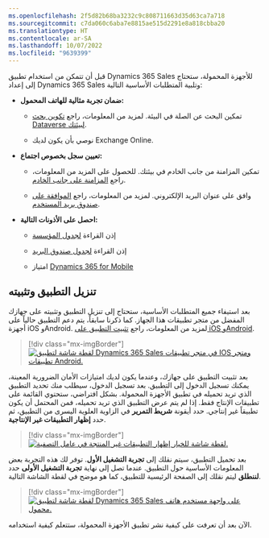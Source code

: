 ```yaml
---
ms.openlocfilehash: 2f5d82b68ba3232c9c808711663d35d63ca7a718
ms.sourcegitcommit: c7da060c6aba7e8815ae515d2291e8a818cbba20
ms.translationtype: HT
ms.contentlocale: ar-SA
ms.lasthandoff: 10/07/2022
ms.locfileid: "9639399"
---
```

قبل أن تتمكن من استخدام تطبيق Dynamics 365 Sales للأجهزة المحمولة، ستحتاج إلى إعداد Dynamics 365 Sales وتلبية المتطلبات الأساسية التالية:

-   **ضمان تجربة مثالية للهاتف المحمول:**

    -   تمكين البحث عن الصلة في البيئة. لمزيد من المعلومات، راجع [تكوين بحث Dataverse لبيئتك](/power-platform/admin/configure-relevance-search-organization/?azure-portal=true).

    -   نوصي بأن يكون لديك Exchange Online.

-   **تعيين سجل بخصوص اجتماع:**

    -   تمكين المزامنة من جانب الخادم في بيئتك.
        للحصول على المزيد من المعلومات، راجع [المزامنة على جانب الخادم](/power-platform/admin/server-side-synchronization/?azure-portal=true).

    -   وافق على عنوان البريد الإلكتروني. لمزيد من المعلومات، راجع [الموافقة على صندوق بريد المستخدم](/power-platform/admin/connect-exchange-online?azure-portal=true#approve-mailboxes).

-   **احصل على الأذونات التالية:**

    -   إذن القراءة [لجدول المؤسسة](/dynamics365/customerengagement/on-premises/developer/entities/organization/?azure-portal=true)

    -   إذن القراءة [لجدول صندوق البريد](/dynamics365/customer-engagement/web-api/mailbox?view=dynamics-ce-odata-9&preserve-view=true)

    -   امتياز [Dynamics 365 for Mobile](/dynamics365/mobile-app/set-up-dynamics-365-for-phones-and-dynamics-365-for-tablets?azure-portal=true#required-privileges) 

## <a name="download-and-install-the-application"></a>تنزيل التطبيق وتثبيته

بعد استيفاء جميع المتطلبات الأساسية، ستحتاج إلى تنزيل التطبيق وتثبيته على جهازك المفضل من متجر تطبيقات هذا الجهاز. كما ذكرنا سابقاً، يتم دعم التطبيق حالياً على أجهزة iOS وAndroid. لمزيد من المعلومات، راجع [تثبيت التطبيق على iOS وAndroid](/dynamics365/sales/sales-mobile/install-mobile-app/?azure-portal=true).


> [!div class="mx-imgBorder"]
> [![لقطة شاشة لتطبيق Dynamics 365 Sales في متجر تطبيقات IOS ومتجر تطبيقات Android.](../media/sales-app-home-screen.png)](../media/sales-app-home-screen.png#lightbox)

بعد تثبيت التطبيق على جهازك، وعندما يكون لديك امتيازات الأمان الضرورية المعينة، يمكنك تسجيل الدخول إلى التطبيق. بعد تسجيل الدخول، سيطلب منك تحديد التطبيق الذي تريد تحميله في تطبيق الأجهزة المحمولة. بشكل افتراضي، ستحتوي القائمة على تطبيقات الإنتاج فقط. إذا لم يتم عرض التطبيق الذي تريد تحميله، فمن المحتمل أن يكون تطبيقاً غير إنتاجي.
حدد أيقونة **شريط التمرير** في الزاوية العلوية اليسرى من التطبيق، ثم حدد **إظهار التطبيقات غير الإنتاجية**.

> [!div class="mx-imgBorder"]
> [![لقطة شاشة للخيار إظهار التطبيقات غير المنتجة في عامل التصفية.](../media/nonproduction.png)](../media/nonproduction.png#lightbox)

بعد تحميل التطبيق، سيتم نقلك إلى **تجربة التشغيل الأول**. توفر لك هذه التجربة بعض المعلومات الأساسية حول التطبيق. عندما تصل إلى نهاية **تجربة التشغيل الأولى** حدد **لننطلق** ليتم نقلك إلى الصفحة الرئيسية للتطبيق، كما هو موضح في لقطة الشاشة التالية.

> [!div class="mx-imgBorder"]
> [![لقطة شاشة لتطبيق Dynamics 365 Sales على واجهة مستخدم هاتف محمول.](../media/operating-systems.png)](../media/operating-systems.png#lightbox)

الآن بعد أن تعرفت على كيفية نشر تطبيق الأجهزة المحمولة، ستتعلم كيفية استخدامه. 
